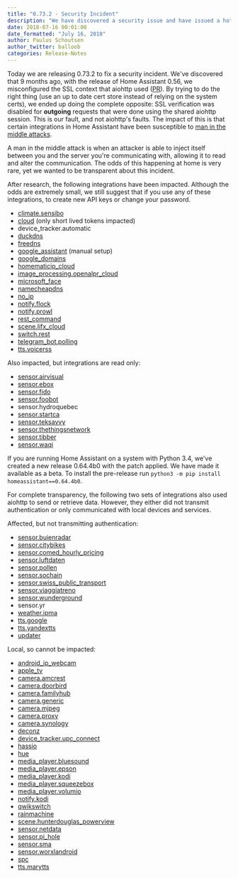 ```yaml
---
title: "0.73.2 - Security Incident"
description: "We have discovered a security issue and have issued a hot fix."
date: 2018-07-16 00:01:00
date_formatted: "July 16, 2018"
author: Paulus Schoutsen
author_twitter: balloob
categories: Release-Notes
---
```


Today we are releasing 0.73.2 to fix a security incident. We've discovered that 9 months ago, with the release of Home Assistant 0.56, we misconfigured the SSL context that aiohttp used ([PR](https://github.com/home-assistant/home-assistant/pull/9958)). By trying to do the right thing (use an up to date cert store instead of relying on the system certs), we ended up doing the complete opposite: SSL verification was disabled for **outgoing** requests that were done using the shared aiohttp session. This is our fault, and not aiohttp's faults. The impact of this is that certain integrations in Home Assistant have been susceptible to [man in the middle attacks](https://en.wikipedia.org/wiki/Man-in-the-middle_attack).

A man in the middle attack is when an attacker is able to inject itself between you and the server you're communicating with, allowing it to read and alter the communication. The odds of this happening at home is very rare, yet we wanted to be transparent about this incident.

After research, the following integrations have been impacted. Although the odds are extremely small, we still suggest that if you use any of these integrations, to create new API keys or change your password.

- [climate.sensibo](/integrations/sensibo)
- [cloud](/integrations/cloud/) (only short lived tokens impacted)
- device_tracker.automatic
- [duckdns](/integrations/duckdns/)
- [freedns](/integrations/freedns/)
- [google_assistant](/integrations/google_assistant/) (manual setup)
- [google_domains](/integrations/google_domains/)
- [homematicip_cloud](/integrations/homematicip_cloud/)
- [image_processing.openalpr_cloud](/integrations/openalpr_cloud)
- [microsoft_face](/integrations/microsoft_face/)
- [namecheapdns](/integrations/namecheapdns/)
- [no_ip](/integrations/no_ip/)
- [notify.flock](/integrations/flock)
- [notify.prowl](/integrations/prowl)
- [rest_command](/integrations/rest_command/)
- [scene.lifx_cloud](/integrations/lifx_cloud)
- [switch.rest](/integrations/switch.rest/)
- [telegram_bot.polling](/integrations/telegram_polling)
- [tts.voicerss](/integrations/voicerss)

Also impacted, but integrations are read only:

- [sensor.airvisual](/integrations/airvisual)
- [sensor.ebox](/integrations/ebox)
- [sensor.fido](/integrations/fido)
- [sensor.foobot](/integrations/foobot)
- sensor.hydroquebec
- [sensor.startca](/integrations/startca)
- [sensor.teksavvy](/integrations/teksavvy)
- [sensor.thethingsnetwork](/integrations/thethingsnetwork#sensor)
- [sensor.tibber](/integrations/tibber#sensor)
- [sensor.waqi](/integrations/waqi)

If you are running Home Assistant on a system with Python 3.4, we've created a new release 0.64.4b0 with the patch applied. We have made it available as a beta. To install the pre-release run `python3 -m pip install homeassistant==0.64.4b0`.

<!--more-->

For complete transparency, the following two sets of integrations also used aiohttp to send or retrieve data. However, they either did not transmit authentication or only communicated with local devices and services.

Affected, but not transmitting authentication:

- [sensor.buienradar](/integrations/sensor.buienradar/)
- [sensor.citybikes](/integrations/citybikes)
- [sensor.comed_hourly_pricing](/integrations/comed_hourly_pricing)
- [sensor.luftdaten](/integrations/luftdaten#sensor)
- [sensor.pollen](/integrations/iqvia)
- [sensor.sochain](/integrations/sochain)
- [sensor.swiss_public_transport](/integrations/swiss_public_transport)
- [sensor.viaggiatreno](/integrations/viaggiatreno)
- [sensor.wunderground](/integrations/wunderground)
- sensor.yr
- [weather.ipma](/integrations/ipma)
- [tts.google](/integrations/google_translate)
- [tts.yandextts](/integrations/yandextts)
- [updater](/integrations/updater/)

Local, so cannot be impacted:

- [android_ip_webcam](/integrations/android_ip_webcam/)
- [apple_tv](/integrations/apple_tv/)
- [camera.amcrest](/integrations/amcrest)
- [camera.doorbird](/integrations/doorbird#camera)
- [camera.familyhub](/integrations/familyhub)
- [camera.generic](/integrations/generic_ip_camera)
- [camera.mjpeg](/integrations/mjpeg)
- [camera.proxy](/integrations/proxy)
- [camera.synology](/integrations/synology)
- [deconz](/integrations/deconz/)
- [device_tracker.upc_connect](/integrations/upc_connect)
- [hassio](/integrations/hassio/)
- [hue](/integrations/hue/)
- [media_player.bluesound](/integrations/bluesound)
- [media_player.epson](/integrations/epson)
- [media_player.kodi](/integrations/kodi)
- [media_player.squeezebox](/integrations/squeezebox)
- [media_player.volumio](/integrations/volumio)
- [notify.kodi](/integrations/kodi)
- [qwikswitch](/integrations/qwikswitch/)
- [rainmachine](/integrations/rainmachine/)
- [scene.hunterdouglas_powerview](/integrations/hunterdouglas_powerview)
- [sensor.netdata](/integrations/netdata)
- [sensor.pi_hole](/integrations/pi_hole)
- [sensor.sma](/integrations/sma#sensors)
- [sensor.worxlandroid](/integrations/worxlandroid)
- [spc](/integrations/spc/)
- [tts.marytts](/integrations/marytts)
